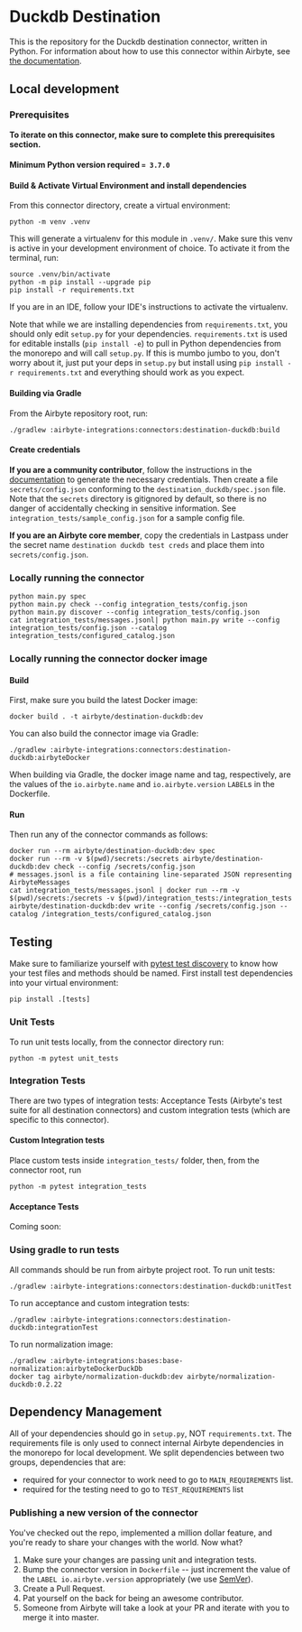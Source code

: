# Duckdb Destination

This is the repository for the Duckdb destination connector, written in Python.
For information about how to use this connector within Airbyte, see [the documentation](https://docs.airbyte.io/integrations/destinations/duckdb).

## Local development

### Prerequisites
**To iterate on this connector, make sure to complete this prerequisites section.**

#### Minimum Python version required `= 3.7.0`

#### Build & Activate Virtual Environment and install dependencies
From this connector directory, create a virtual environment:
```
python -m venv .venv
```

This will generate a virtualenv for this module in `.venv/`. Make sure this venv is active in your
development environment of choice. To activate it from the terminal, run:
```
source .venv/bin/activate
python -m pip install --upgrade pip
pip install -r requirements.txt
```
If you are in an IDE, follow your IDE's instructions to activate the virtualenv.

Note that while we are installing dependencies from `requirements.txt`, you should only edit `setup.py` for your dependencies. `requirements.txt` is
used for editable installs (`pip install -e`) to pull in Python dependencies from the monorepo and will call `setup.py`.
If this is mumbo jumbo to you, don't worry about it, just put your deps in `setup.py` but install using `pip install -r requirements.txt` and everything
should work as you expect.

#### Building via Gradle
From the Airbyte repository root, run:
```
./gradlew :airbyte-integrations:connectors:destination-duckdb:build
```

#### Create credentials
**If you are a community contributor**, follow the instructions in the [documentation](https://docs.airbyte.io/integrations/destinations/duckdb)
to generate the necessary credentials. Then create a file `secrets/config.json` conforming to the `destination_duckdb/spec.json` file.
Note that the `secrets` directory is gitignored by default, so there is no danger of accidentally checking in sensitive information.
See `integration_tests/sample_config.json` for a sample config file.

**If you are an Airbyte core member**, copy the credentials in Lastpass under the secret name `destination duckdb test creds`
and place them into `secrets/config.json`.

### Locally running the connector
```
python main.py spec
python main.py check --config integration_tests/config.json
python main.py discover --config integration_tests/config.json
cat integration_tests/messages.jsonl| python main.py write --config integration_tests/config.json --catalog integration_tests/configured_catalog.json
```


### Locally running the connector docker image

#### Build
First, make sure you build the latest Docker image:
```
docker build . -t airbyte/destination-duckdb:dev
```

You can also build the connector image via Gradle:
```
./gradlew :airbyte-integrations:connectors:destination-duckdb:airbyteDocker
```
When building via Gradle, the docker image name and tag, respectively, are the values of the `io.airbyte.name` and `io.airbyte.version` `LABEL`s in
the Dockerfile.

#### Run
Then run any of the connector commands as follows:
```
docker run --rm airbyte/destination-duckdb:dev spec
docker run --rm -v $(pwd)/secrets:/secrets airbyte/destination-duckdb:dev check --config /secrets/config.json
# messages.jsonl is a file containing line-separated JSON representing AirbyteMessages
cat integration_tests/messages.jsonl | docker run --rm -v $(pwd)/secrets:/secrets -v $(pwd)/integration_tests:/integration_tests airbyte/destination-duckdb:dev write --config /secrets/config.json --catalog /integration_tests/configured_catalog.json
```

## Testing
   Make sure to familiarize yourself with [pytest test discovery](https://docs.pytest.org/en/latest/goodpractices.html#test-discovery) to know how your test files and methods should be named.
First install test dependencies into your virtual environment:
```
pip install .[tests]
```
### Unit Tests
To run unit tests locally, from the connector directory run:
```
python -m pytest unit_tests
```

### Integration Tests
There are two types of integration tests: Acceptance Tests (Airbyte's test suite for all destination connectors) and custom integration tests (which are specific to this connector).
#### Custom Integration tests
Place custom tests inside `integration_tests/` folder, then, from the connector root, run
```
python -m pytest integration_tests
```
#### Acceptance Tests
Coming soon: 

### Using gradle to run tests
All commands should be run from airbyte project root.
To run unit tests:
```
./gradlew :airbyte-integrations:connectors:destination-duckdb:unitTest
```
To run acceptance and custom integration tests:
```
./gradlew :airbyte-integrations:connectors:destination-duckdb:integrationTest
```

To run normalization image:
```
./gradlew :airbyte-integrations:bases:base-normalization:airbyteDockerDuckDb 
docker tag airbyte/normalization-duckdb:dev airbyte/normalization-duckdb:0.2.22 
```


## Dependency Management
All of your dependencies should go in `setup.py`, NOT `requirements.txt`. The requirements file is only used to connect internal Airbyte dependencies in the monorepo for local development.
We split dependencies between two groups, dependencies that are:
* required for your connector to work need to go to `MAIN_REQUIREMENTS` list.
* required for the testing need to go to `TEST_REQUIREMENTS` list

### Publishing a new version of the connector
You've checked out the repo, implemented a million dollar feature, and you're ready to share your changes with the world. Now what?
1. Make sure your changes are passing unit and integration tests.
1. Bump the connector version in `Dockerfile` -- just increment the value of the `LABEL io.airbyte.version` appropriately (we use [SemVer](https://semver.org/)).
1. Create a Pull Request.
1. Pat yourself on the back for being an awesome contributor.
1. Someone from Airbyte will take a look at your PR and iterate with you to merge it into master.
